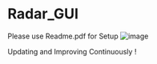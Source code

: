 # Radar_GUI
Please use Readme.pdf for Setup
![image](https://user-images.githubusercontent.com/44742647/197840131-5a7c35dd-4682-4aee-b915-0e42e16f0403.png)

 Updating and Improving Continuously !
